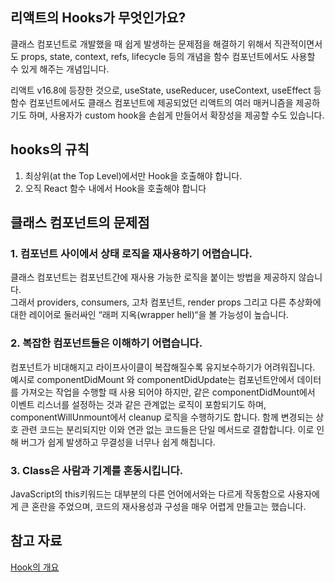 ## 리액트의 Hooks가 무엇인가요?
클래스 컴포넌트로 개발했을 때 쉽게 발생하는 문제점을 해결하기 위해서 직관적이면서도 props, state, context, refs, lifecycle 등의 개념을 함수 컴포넌트에서도 사용할 수 있게 해주는 개념입니다.

리액트 v16.8에 등장한 것으로, useState, useReducer, useContext, useEffect 등 함수 컴포넌트에서도 클래스 컴포넌트에 제공되었던 리액트의 여러 매커니즘을 제공하기도 하며, 사용자가 custom hook을 손쉽게 만들어서 확장성을 제공할 수도 있습니다.

## hooks의 규칙
1. 최상위(at the Top Level)에서만 Hook을 호출해야 합니다.  
2. 오직 React 함수 내에서 Hook을 호출해야 합니다  

## 클래스 컴포넌트의 문제점
### 1. 컴포넌트 사이에서 상태 로직을 재사용하기 어렵습니다.
클래스 컴포넌트는 컴포넌트간에 재사용 가능한 로직을 붙이는 방법을 제공하지 않습니다.  
그래서 providers, consumers, 고차 컴포넌트, render props 그리고 다른 추상화에 대한 레이어로 둘러싸인 “래퍼 지옥(wrapper hell)“을 볼 가능성이 높습니다. 

### 2. 복잡한 컴포넌트들은 이해하기 어렵습니다.
컴포넌트가 비대해지고 라이프사이클이 복잡해질수록 유지보수하기가 어려워집니다.  
예시로 componentDidMount 와 componentDidUpdate는 컴포넌트안에서 데이터를 가져오는 작업을 수행할 때 사용 되어야 하지만, 같은 componentDidMount에서 이벤트 리스너를 설정하는 것과 같은 관계없는 로직이 포함되기도 하며, componentWillUnmount에서 cleanup 로직을 수행하기도 합니다. 함께 변경되는 상호 관련 코드는 분리되지만 이와 연관 없는 코드들은 단일 메서드로 결합합니다. 이로 인해 버그가 쉽게 발생하고 무결성을 너무나 쉽게 해칩니다.  

### 3. Class은 사람과 기계를 혼동시킵니다.
JavaScript의 this키워드는 대부분의 다른 언어에서와는 다르게 작동함으로 사용자에게 큰 혼란을 주었으며, 코드의 재사용성과 구성을 매우 어렵게 만들고는 했습니다.

## 참고 자료
[Hook의 개요](https://ko.legacy.reactjs.org/docs/hooks-intro.html)  
